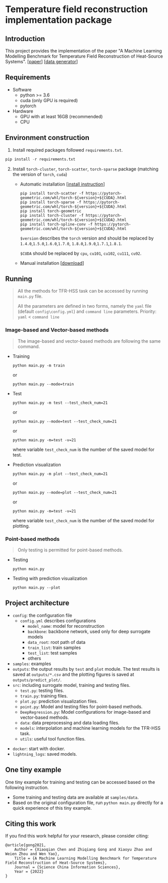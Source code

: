 # Temperature field reconstruction implementation package
## Introduction
This project provides the implementation of the paper "A Machine Learning Modelling Benchmark for
Temperature Field Reconstruction of Heat-Source Systems". [[paper](https://arxiv.org/abs/2108.08298)] [[data generator](https://github.com/shendu-sw/recon-data-generator)]

## Requirements

* Software
    * python >= 3.6
    * cuda (only GPU is required)
    * pytorch
* Hardware
    * GPU with at least 16GB (recommended)
    * CPU

## Environment construction

1. Install required packages followed `requirements.txt`.

```python
pip install -r requirements.txt
```

2. Install `torch-cluster`, `torch-scatter`, `torch-sparse` package (matching the version of `torch`, `cuda`)

   * Automatic installation [[install instruction](https://github.com/rusty1s/pytorch_geometric#pip-wheels)]

     ```
     pip install torch-scatter -f https://pytorch-geometric.com/whl/torch-${version}+${CUDA}.html
     pip install torch-sparse -f https://pytorch-geometric.com/whl/torch-${version}+${CUDA}.html
     pip install torch-geometric
     pip install torch-cluster -f https://pytorch-geometric.com/whl/torch-${version}+${CUDA}.html
     pip install torch-spline-conv -f https://pytorch-geometric.com/whl/torch-${version}+${CUDA}.html
     ```

     `$version` describes the  `torch` version and should be replaced by `1.4.0`,`1.5.0`,`1.6.0`,`1.7.0`, `1.8.0`,`1.9.0`,`1.7.1`,`1.8.1`.

     `$CUDA` should be replaced by `cpu`, `cu101`, `cu102`, `cu111`, `cu92`.

   - Manual installation [[download](https://pytorch-geometric.com/whl)]

## Running
> All the methods for TFR-HSS task can be accessed by running `main.py` file.
>
> All the parameters are defined in two forms, namely the `yaml` file (default `config\config.yml`) and `command line` parameters. Priority: `yaml` < `command line` 

### Image-based and Vector-based methods

> The image-based and vector-based methods are following the same command.

- Training

  ```
  python main.py -m train
  ```

  or

  ```
  python main.py --mode=train
  ```

- Test

  ```
  python main.py -m test --test_check_num=21
  ```

  or

  ```
  python main.py --mode=test --test_check_num=21
  ```

  or

  ```
  python main.py -m=test -v=21
  ```

  where variable `test_check_num` is the number of the saved model for test.

- Prediction visualization

  ```
  python main.py -m plot --test_check_num=21
  ```

  or

  ```
  python main.py --mode=plot --test_check_num=21
  ```

  or

  ```
  python main.py -m=test -v=21
  ```

  where variable `test_check_num` is the number of the saved model for plotting.

### Point-based methods

> Only testing is permitted for point-based methods. 

- Testing
  ```
  python main.py
  ```


* Testing with prediction visualization

  ```
  python main.py --plot
  ```

## Project architecture

- `config`: the configuration file
  - `config.yml` describes configurations
    - `model_name`: model for reconstruction
    - `backbone`: backbone network, used only for deep surrogate models
    - `data_root`: root path of data
    - `train_list`: train samples
    - `test_list`: test samples
    - others
- `samples`: examples
- `outputs`: the output results by `test` and `plot` module. The test results is saved at `outputs/*.csv` and the plotting figures is saved at `outputs/predict_plot/`.
- `src`: including surrogate model, training and testing files.
  - `test.py`: testing files.
  - `train.py`: training files.
  - `plot.py`: prediction visualization files.
  - `point.py`: Model and testing files for point-based methods.
  - `DeepRegression.py`: Model configurations for image-based and vector-based methods.
  - `data`: data preprocessing and data loading files.
  - `models`: interpolation and machine learning models for the TFR-HSS task.
  - `utils`: useful tool function files.

* `docker`: start with docker.
* `lightning_logs`: saved models.

## One tiny example

One tiny example for training and testing can be accessed based on the following instruction.

- Some training and testing data are available at `samples/data`.
- Based on the original configuration file, run `python main.py` directly for a quick experience of this tiny example.

## Citing this work

If you find this work helpful for your research, please consider citing:

```
@article{gong2021,
    Author = {Xiaoqian Chen and Zhiqiang Gong and Xiaoyu Zhao and Weien Zhou and Wen Yao},
    Title = {A Machine Learning Modelling Benchmark for Temperature Field Reconstruction of Heat-Source Systems},
    Journal = {Science China Information Sciences},
    Year = {2022}
}
```
